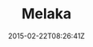 ---
title: "Melaka"
date: 2015-02-22T08:26:41Z
draft: false
description: ""
type: post
region: "Southeast Asia"
country: "Malaysia"
thumbnail: "melaka-3.jpg"
---